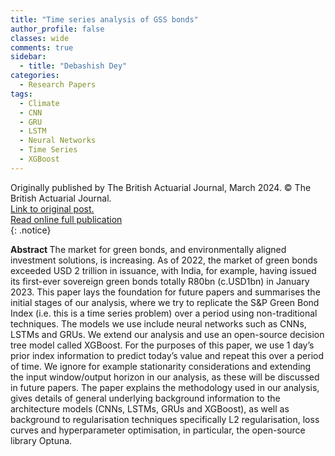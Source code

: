 ```yaml
---
title: "Time series analysis of GSS bonds"
author_profile: false 
classes: wide
comments: true
sidebar:
  - title: "Debashish Dey"
categories:
  - Research Papers
tags:
  - Climate
  - CNN
  - GRU
  - LSTM
  - Neural Networks
  - Time Series
  - XGBoost
---
```


Originally published by The British Actuarial Journal, March 2024. © The British Actuarial Journal. <br>
<a href="https://blog.actuaries.org.uk/time-series-analysis-of-s-p-green-bond-index/"> Link to original post.</a> <br>
<a href="https://www.cambridge.org/core/journals/british-actuarial-journal/article/time-series-analysis-of-gss-bonds/A9D25C2A123EA01C91E5C61557FC609F"> Read online full publication</a> <br>
{: .notice}

<b> Abstract </b>
The market for green bonds, and environmentally aligned investment solutions, is increasing. As of 2022, the market of green bonds exceeded USD 2 trillion in issuance, with India, for example, having issued its first-ever sovereign green bonds totally R80bn (c.USD1bn) in January 2023. This paper lays the foundation for future papers and summarises the initial stages of our analysis, where we try to replicate the S&P Green Bond Index (i.e. this is a time series problem) over a period using non-traditional techniques. The models we use include neural networks such as CNNs, LSTMs and GRUs. We extend our analysis and use an open-source decision tree model called XGBoost. For the purposes of this paper, we use 1 day’s prior index information to predict today’s value and repeat this over a period of time. We ignore for example stationarity considerations and extending the input window/output horizon in our analysis, as these will be discussed in future papers. The paper explains the methodology used in our analysis, gives details of general underlying background information to the architecture models (CNNs, LSTMs, GRUs and XGBoost), as well as background to regularisation techniques specifically L2 regularisation, loss curves and hyperparameter optimisation, in particular, the open-source library Optuna.



